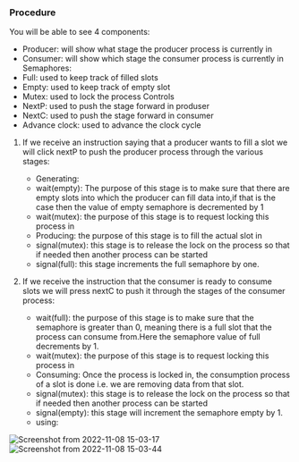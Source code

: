### Procedure

You will be able to see 4 components:
* Producer: will show what stage the producer process is currently in
* Consumer: will show which stage the consumer process is currently in
Semaphores:
* Full: used to keep track of filled slots
* Empty: used to keep track of empty slot
* Mutex: used to lock the process
Controls
* NextP: used to push the stage forward in produser
* NextC: used to push the stage forward in consumer
* Advance clock: used to advance the clock cycle


1. If we receive an instruction saying that a producer wants to fill a slot we will click nextP to push the producer process through the various stages:
   - Generating: 
   - wait(empty): The purpose of this stage is to make sure that there are empty slots into which the producer can fill data into,if that is the case then the value of empty semaphore is decremented by 1
   - wait(mutex): the purpose of this stage is to request locking this process in
   - Producing: the purpose of this stage is to fill the actual slot in
   - signal(mutex): this stage is to release the lock on the process so that if needed then another process can be started
   - signal(full): this stage increments the full semaphore by one.

2. If we receive the instruction that the consumer is ready to consume slots we will press nextC to push it through the stages of the consumer process:
   - wait(full): the purpose of this stage is to make sure that the semaphore is greater than 0, meaning there is a full slot that the process can consume from.Here the semaphore value of full decrements by 1.
   - wait(mutex): the purpose of this stage is to request locking this process in
   - Consuming: Once the process is locked in, the consumption process of a slot is done i.e. we are removing data from that slot.
   - signal(mutex): this stage is to release the lock on the process so that if needed then another process can be started
   - signal(empty): this stage will increment the semaphore empty by 1.
   - using:

![Screenshot from 2022-11-08 15-03-17](https://user-images.githubusercontent.com/110168104/200529545-7d7f5f74-b489-4108-97b4-252d47766617.png)
![Screenshot from 2022-11-08 15-03-44](https://user-images.githubusercontent.com/110168104/200528623-4d3399fe-90d9-416a-bed0-9327d51e0fb7.png)

